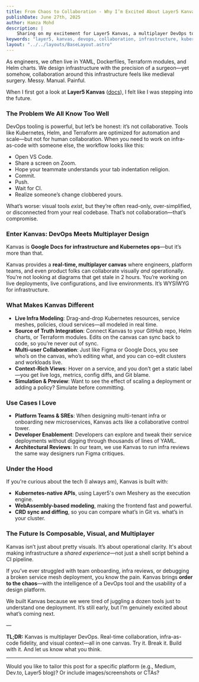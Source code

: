 ```yaml
---
title: From Chaos to Collaboration - Why I’m Excited About Layer5 Kanvas
publishDate: June 27th, 2025
author: Hamza Mohd
description: |
    Sharing on my excitement for Layer5 Kanvas, a multiplayer DevOps tool that transforms infrastructure collaboration.
keywords: "layer5, kanvas, devops, collaboration, infrastructure, kubernetes, meshery"
layout: "../../layouts/BaseLayout.astro"
---
```


As engineers, we often live in YAML, Dockerfiles, Terraform modules, and Helm charts. We design infrastructure with the precision of a surgeon—yet somehow, collaboration around this infrastructure feels like medieval surgery. Messy. Manual. Painful.

When I first got a look at **Layer5 Kanvas** ([docs](https://docs.layer5.io/kanvas)), I felt like I was stepping into the future.

### **The Problem We All Know Too Well**

DevOps tooling is powerful, but let’s be honest: it’s not collaborative. Tools like Kubernetes, Helm, and Terraform are optimized for automation and scale—but not for human collaboration. When you need to work on infra-as-code with someone else, the workflow looks like this:

* Open VS Code.
* Share a screen on Zoom.
* Hope your teammate understands your tab indentation religion.
* Commit.
* Push.
* Wait for CI.
* Realize someone’s change clobbered yours.

What’s worse: visual tools *exist*, but they’re often read-only, over-simplified, or disconnected from your real codebase. That’s not collaboration—that’s compromise.

### **Enter Kanvas: DevOps Meets Multiplayer Design**

Kanvas is **Google Docs for infrastructure and Kubernetes ops**—but it’s more than that.

Kanvas provides a **real-time, multiplayer canvas** where engineers, platform teams, and even product folks can collaborate visually *and* operationally. You’re not looking at diagrams that get stale in 2 hours. You’re working on live deployments, live configurations, and live environments. It’s WYSIWYG for infrastructure.

### **What Makes Kanvas Different**

* **Live Infra Modeling**: Drag-and-drop Kubernetes resources, service meshes, policies, cloud services—all modeled in real time.
* **Source of Truth Integration**: Connect Kanvas to your GitHub repo, Helm charts, or Terraform modules. Edits on the canvas can sync back to code, so you’re never out of sync.
* **Multi-user Collaboration**: Just like Figma or Google Docs, you see who’s on the canvas, who’s editing what, and you can co-edit clusters and workloads live.
* **Context-Rich Views**: Hover on a service, and you don’t get a static label—you get live logs, metrics, config diffs, and Git blame.
* **Simulation & Preview**: Want to see the effect of scaling a deployment or adding a policy? Simulate before committing.

### **Use Cases I Love**

* **Platform Teams & SREs**: When designing multi-tenant infra or onboarding new microservices, Kanvas acts like a collaborative control tower.
* **Developer Enablement**: Developers can explore and tweak their service deployments without digging through thousands of lines of YAML.
* **Architectural Reviews**: In our team, we use Kanvas to run infra reviews the same way designers run Figma critiques.

### **Under the Hood**

If you're curious about the tech (I always am), Kanvas is built with:

* **Kubernetes-native APIs**, using Layer5's own Meshery as the execution engine.
* **WebAssembly-based modeling**, making the frontend fast and powerful.
* **CRD sync and diffing**, so you can compare what’s in Git vs. what’s in your cluster.

### **The Future Is Composable, Visual, and Multiplayer**

Kanvas isn’t just about pretty visuals. It’s about operational clarity. It's about making infrastructure a *shared experience*—not just a shell script behind a CI pipeline.

If you’ve ever struggled with team onboarding, infra reviews, or debugging a broken service mesh deployment, you know the pain. Kanvas brings **order to the chaos**—with the intelligence of a DevOps tool and the usability of a design platform.

We built Kanvas because we were tired of juggling a dozen tools just to understand one deployment. It’s still early, but I’m genuinely excited about what’s coming next.

—

**TL;DR:**
Kanvas is multiplayer DevOps. Real-time collaboration, infra-as-code fidelity, and visual context—all in one canvas. Try it. Break it. Build with it. And let us know what you think.

---

Would you like to tailor this post for a specific platform (e.g., Medium, Dev.to, Layer5 blog)? Or include images/screenshots or CTAs?
